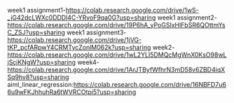 week1 assignment1-https://colab.research.google.com/drive/1wS-_jG42dcLWXc0DDDl4C-YRvoF9qa0G?usp=sharing
week1 assignment2-https://colab.research.google.com/drive/19P6hA_yPoGSIxHlFbSR6QOttmYsC_ZSJ?usp=sharing
week1 assignment3-https://colab.research.google.com/drive/1jVG-tKP_pcfARpwY4CRMTycZonlM062k?usp=sharing
week2-https://colab.research.google.com/drive/1wL2YLI5DMQcMgWnX0KsO98wLjScjKNgW?usp=sharing
week4-https://colab.research.google.com/drive/1ArJTByfWfhrN3mD58v6ZBD4iqXSq9hv8?usp=sharing
aiml_linear_regression:https://colab.research.google.com/drive/16NBFD7u66u9wFKJhhuhRa6tWVRCOtpi5?usp=sharing
